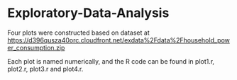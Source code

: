 # Exploratory-Data-Analysis

Four plots were constructed based on dataset at https://d396qusza40orc.cloudfront.net/exdata%2Fdata%2Fhousehold_power_consumption.zip

Each plot is named numerically, and the R code can be found in plot1.r, plot2.r, plot3.r and plot4.r.
